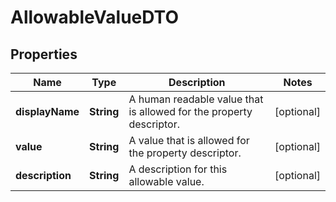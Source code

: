 
# AllowableValueDTO

## Properties
Name | Type | Description | Notes
------------ | ------------- | ------------- | -------------
**displayName** | **String** | A human readable value that is allowed for the property descriptor. |  [optional]
**value** | **String** | A value that is allowed for the property descriptor. |  [optional]
**description** | **String** | A description for this allowable value. |  [optional]



